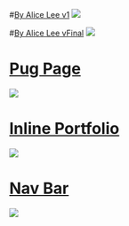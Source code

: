 #[By Alice Lee v1](http://jsbin.com/sofuzo/5/edit)
![](https://i.imgur.com/rKXwuEX.png)

#[By Alice Lee vFinal](http://jsbin.com/sofuzo/9/edit)
![](https://i.imgur.com/IY7khhy.png)

# [Pug Page](http://jsbin.com/vuyoya/6/edit)
![](https://s3.amazonaws.com/f.cl.ly/items/240a1u3z2F041j073g0g/Image%202015-06-22%20at%2012.35.06%20PM.png)

# [Inline Portfolio](http://jsbin.com/corigo/2/edit)
![](https://s3.amazonaws.com/f.cl.ly/items/322J2v1f2d1m2x3C020O/Image%202015-06-22%20at%2012.34.31%20PM.png)

# [Nav Bar](http://jsbin.com/zolohu/4/edit)
![](https://s3.amazonaws.com/f.cl.ly/items/1m0O2U0Y0V3P1E1o2T2O/Image%202015-06-22%20at%2012.33.52%20PM.png)
